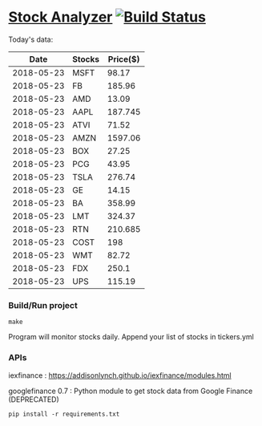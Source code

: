 # [Stock Analyzer](https://ogoyal.github.io/StockAnalyzer/) [![Build Status](https://travis-ci.org/ogoyal/StockAnalyzer.svg?branch=master)](https://travis-ci.org/ogoyal/StockAnalyzer)

Today's data:

| Date| Stocks| Price($) | 
| --- | --- | ---  | 
| 2018-05-23| MSFT| 98.17 | 
| 2018-05-23| FB| 185.96 | 
| 2018-05-23| AMD| 13.09 | 
| 2018-05-23| AAPL| 187.745 | 
| 2018-05-23| ATVI| 71.52 | 
| 2018-05-23| AMZN| 1597.06 | 
| 2018-05-23| BOX| 27.25 | 
| 2018-05-23| PCG| 43.95 | 
| 2018-05-23| TSLA| 276.74 | 
| 2018-05-23| GE| 14.15 | 
| 2018-05-23| BA| 358.99 | 
| 2018-05-23| LMT| 324.37 | 
| 2018-05-23| RTN| 210.685 | 
| 2018-05-23| COST| 198 | 
| 2018-05-23| WMT| 82.72 | 
| 2018-05-23| FDX| 250.1 | 
| 2018-05-23| UPS| 115.19 | 

### Build/Run project

```
make
```

Program will monitor stocks daily. Append your list of stocks in tickers.yml

### APIs
iexfinance : https://addisonlynch.github.io/iexfinance/modules.html

googlefinance 0.7 : Python module to get stock data from Google Finance (DEPRECATED)

```
pip install -r requirements.txt
```
